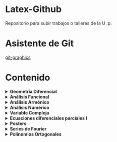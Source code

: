 # Latex-Github
Repositorio para subir trabajos o talleres de la U :p.

# Asistente de Git
[git-graphics](https://github.com/TheWolf1205/git-graphics)

# Contenido

<details>
<summary><strong>Geometría Diferencial</strong></summary>

- [Trabajo final (Escrito en inglés)](./Geometria-Diferencial/Trabajo-Final/Escrito/Ingles/Trabajo%20Final%20%5BIngles%5D%20-%20Geometría%20Diferencial.pdf)
- [Trabajo final (Escrito - Español).](./Geometria-Diferencial/Trabajo-Final/Escrito/Español/main.pdf)
- [Trabajo final (Poster).](./Geometria-Diferencial/Trabajo-Final/Escrito/Español/main.pdf)
</details>

<details>
<summary><strong>Análisis Funcional</strong></summary>

- Taller 1.
  - [Taller.](./Analisis-Funcional/Taller1/ejercicios1.pdf)
  - [Solución](./Analisis-Funcional/Taller1/Tex/main.pdf)

- Taller 2.
  - [Taller.](./Analisis-Funcional/Taller2/ejercicios1.pdf)
  - [Solución](./Analisis-Funcional/Taller2/Tex/main.pdf)

- Taller 3.
  - [Taller.](./Analisis-Funcional/Taller3/ejercicios2.pdf)
  - [Solución](./Analisis-Funcional/Taller3/main.pdf)

- Taller 4.
  - [Taller.](./Analisis-Funcional/Taller4/ejercicios3.pdf)
  - [Solución](./Analisis-Funcional/Taller4/main.pdf)

- Taller 5.
  - [Taller.](./Analisis-Funcional/Taller5/ejercicios3.pdf)
  - [Taller.](./Analisis-Funcional/Taller5/ejercicios4.pdf)
  - [Solución](./Analisis-Funcional/Taller5/main.pdf)
</details>

<details>
<summary><strong>Análisis Armónico</strong></summary>

- Taller 1.
  - [Taller.](./Analisis-Armonico/Taller1/ejercicios1.pdf)
  - [Solución](./Analisis-Armonico/Taller1/Tex/main.pdf)

- Taller 2.
  - [Taller.](./Analisis-Armonico/Taller2/ejercicios2.pdf)
  - [Solución](./Analisis-Armonico/Taller2/Tex/main.pdf)

- Taller 3.
  - [Taller.](./Analisis-Armonico/Taller3/ejercicios3.pdf)
  - [Solución](./Analisis-Armonico/Taller3/Tex/main.pdf)
</details>

<details>
<summary><strong>Análisis Numérico</strong></summary>

- Taller 1.  
  - [Taller.](./Analisis-numerico/Taller-1/Taller1.pdf)
  - [Colab.](./Analisis-numerico/Taller-1/Tarea1_númerico.ipynb)
  - [Solución.](./Analisis-numerico/Taller-1/Taller1-Solucion.pdf)
- Taller 2
  - [Taller.](./Analisis-numerico/Taller-2/Taller2.pdf) 
  - [Solución.](./Analisis-numerico/Taller-2/Tex/main.pdf)
- Taller 3
  - [Taller.](./Analisis-numerico/Taller-3/Taller3.pdf)
  - [Solución.](./Analisis-numerico/Taller-3/Tex/main.pdf)
- Parcial III
  - [Parcial.](./Analisis-numerico/Parcial-III/parcial3.pdf)
  - [Solución.](./Analisis-numerico/Parcial-III/Tex/main.pdf)
</details>

<details>
<summary><strong>Variable Compleja</strong></summary>

- Taller 1. 
  - [Taller.](./V-Compleja/Taller-1/taller1.pdf)
  - [Solución.](./V-Compleja/Taller-1/main.pdf)
- Taller 7.
  - [Taller.](./V-Compleja/Taller-7/taller7.pdf)
  - [Solución.](./V-Compleja/Taller-7/main.pdf)
- Quiz III.
  - [Quiz.](./V-Compleja/Quiz-3/Quiz3.pdf)
  - [Solución.](./V-Compleja/Quiz-3/main.pdf)
</details>

<details>
<summary><strong>Ecuaciones diferenciales parciales I</strong></summary>

- Taller 1.
  - [Taller.](./Ecuaciones-diferenciales-parciales-I/Taller-1-EDP/ejercicios1.pdf)
  - [Solución.](./Ecuaciones-diferenciales-parciales-I/Taller-1-EDP/main.pdf)
- Taller 2.
  - [Taller.](./Ecuaciones-diferenciales-parciales-I/Taller-2-EDP/ejercicios2.pdf)
  - [Solución.](./Ecuaciones-diferenciales-parciales-I/Taller-2-EDP/main.pdf)
- Taller 3.
  - [Taller.](./Ecuaciones-diferenciales-parciales-I/Taller-3-EDP/Taller3.pdf)
  - [Solución.](./Ecuaciones-diferenciales-parciales-I/Taller-3-EDP/Tex/main.pdf)
- Taller 4.
  - [Taller.](./Ecuaciones-diferenciales-parciales-I/Taller-4-EDP/ejercicios4.pdf)
  - [Solución.](./Ecuaciones-diferenciales-parciales-I/Taller-4-EDP/Tex/main.pdf)
- Taller 5.
  - [Taller.](./Ecuaciones-diferenciales-parciales-I/Taller-5-EDP/Ejercicios5_EDP1_2024.pdf)
  - [Solución.](./Ecuaciones-diferenciales-parciales-I/Taller-5-EDP/Tex/main.pdf)
- Parcial II.
  - [Taller.](./Ecuaciones-diferenciales-parciales-I/Parcial-2/Examen_2_EDPI_V1_2024.pdf)
  - [Solución.](./Ecuaciones-diferenciales-parciales-I/Parcial-2/Tex/main.pdf)
- Heat Equation.
  - [Taller.](./Ecuaciones-diferenciales-parciales-I/Heat-Equation/Trabajo_EDP_Presentación.pdf)
  - [Solución.](./Ecuaciones-diferenciales-parciales-I/Heat-Equation/Tex/main.pdf)
  - [Presentación.](./Ecuaciones-diferenciales-parciales-I/Heat-Equation/Beamer_Andres/main.pdf)
</details>

<details>
<summary><strong>Posters</strong></summary>

- [Poster 1st Colombian Workshop in Nonlinear Dispersive Equations.](<./Posters/Poster 1st Colombian Workshop in Nonlinear Dispersive Equations/plantillaposter.pdf>)
- [Poster Congreso Colombiano de Matemáticas 2025.](<./Posters/Poster Congreso Colombiano de Matemáticas 2025/poster.pdf>)
</details>

<details>
<summary><strong>Series de Fourier</strong></summary>

- [Fenómeno de Gibbs.](./S-Fourier/Ejercicios-Finales/Tex/main.pdf) 
</details>

<details>
<summary><strong>Polinomios Ortogonales</strong></summary>

- [Presentación Final (Aproximar soluciones a ED).](./Pol-Ortogonales/Presentacion-final/Tex/main.pdf)
</details>
